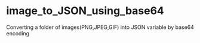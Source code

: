 # image_to_JSON_using_base64
Converting a folder of images(PNG,JPEG,GIF) into JSON variable by base64 encoding
